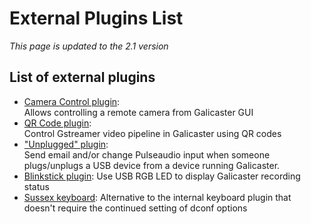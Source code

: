 External Plugins List
==========================
*This page is updated to the 2.1 version*

List of external plugins
------------------------------

* [Camera Control plugin](https://github.com/teltek/Galicaster-plugin-cameracontrol):   
  Allows controlling a remote camera from Galicaster GUI
* [QR Code plugin](https://github.com/teltek/Galicaster-plugin-qrcode):  
  Control Gstreamer video pipeline in Galicaster using QR codes
* ["Unplugged" plugin](https://github.com/ppettit/galicaster-plugin-unplugged):  
  Send email and/or change Pulseaudio input when someone plugs/unplugs a USB device from a device running Galicaster.
* [Blinkstick plugin](https://github.com/ppettit/galicaster-plugin-blinkstick):
  Use USB RGB LED to display Galicaster recording status
* [Sussex keyboard](https://github.com/SussexLearningSystems/Galicaster-plugin-sussexkeyboard):
  Alternative to the internal keyboard plugin that doesn't require the continued setting of dconf options
